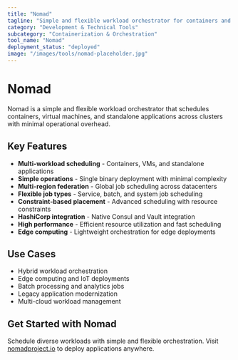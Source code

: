 ```yaml
---
title: "Nomad"
tagline: "Simple and flexible workload orchestrator for containers and applications"
category: "Development & Technical Tools"
subcategory: "Containerization & Orchestration"
tool_name: "Nomad"
deployment_status: "deployed"
image: "/images/tools/nomad-placeholder.jpg"
---
```


# Nomad

Nomad is a simple and flexible workload orchestrator that schedules containers, virtual machines, and standalone applications across clusters with minimal operational overhead.

## Key Features

- **Multi-workload scheduling** - Containers, VMs, and standalone applications
- **Simple operations** - Single binary deployment with minimal complexity
- **Multi-region federation** - Global job scheduling across datacenters
- **Flexible job types** - Service, batch, and system job scheduling
- **Constraint-based placement** - Advanced scheduling with resource constraints
- **HashiCorp integration** - Native Consul and Vault integration
- **High performance** - Efficient resource utilization and fast scheduling
- **Edge computing** - Lightweight orchestration for edge deployments

## Use Cases

- Hybrid workload orchestration
- Edge computing and IoT deployments
- Batch processing and analytics jobs
- Legacy application modernization
- Multi-cloud workload management

## Get Started with Nomad

Schedule diverse workloads with simple and flexible orchestration. Visit [nomadproject.io](https://www.nomadproject.io) to deploy applications anywhere.